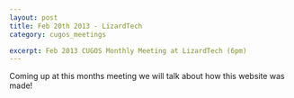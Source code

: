 ```yaml
---
layout: post
title: Feb 20th 2013 - LizardTech
category: cugos_meetings

excerpt: Feb 2013 CUGOS Monthly Meeting at LizardTech (6pm)
---
```

 
Coming up at this months meeting we will talk about how this website was made!

